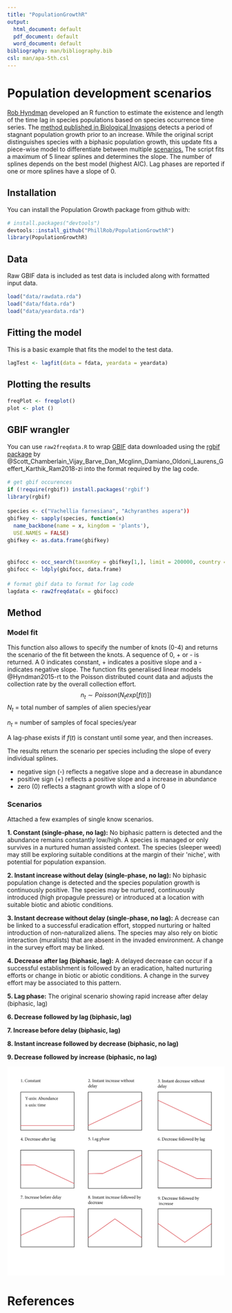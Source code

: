 ```yaml
---
title: "PopulationGrowthR"
output:
  html_document: default
  pdf_document: default
  word_document: default
bibliography: man/bibliography.bib
csl: man/apa-5th.csl
---
```


# Population development scenarios

[Rob Hyndman](https://robjhyndman.com/) developed an R function to estimate the existence and length of the time lag in species populations based on species occurrence time series. The [method published in Biological Invasions](https://link.springer.com/article/10.1007/s10530-015-0962-8) detects a period of stagnant population growth prior to an increase. While the original script distinguishes species with a biphasic population growth, this update fits a piece-wise model to differentiate between multiple [scenarios.](https://github.com/PhillRob/lag-scenarios/blob/master/lag-scenarios.pdf) The script fits a maximum of 5 linear splines and determines the slope. The number of splines depends on the best model (highest AIC). Lag phases are reported if one or more splines have a slope of 0.

## Installation

You can install the Population Growth package from github with:

``` r
# install.packages("devtools")
devtools::install_github("PhillRob/PopulationGrowthR")
library(PopulationGrowthR)
```

## Data

Raw GBIF data is included as test data is included along with formatted input data.

``` r
load("data/rawdata.rda")
load("data/fdata.rda")
load("data/yeardata.rda")
```

## Fitting the model

This is a basic example that fits the model to the test data.

``` r
lagTest <- lagfit(data = fdata, yeardata = yeardata)
```

## Plotting the results

``` r
freqPlot <- freqplot()
plot <- plot ()
```

## GBIF wrangler

You can use `raw2freqdata.R` to wrap [GBIF](https://www.gbif.org/) data downloaded using the [rgbif package](https://CRAN.R-project.org/package=rgbif) by @Scott_Chamberlain_Vijay_Barve_Dan_Mcglinn_Damiano_Oldoni_Laurens_Geffert_Karthik_Ram2018-zi into the format required by the lag code.

``` r
# get gbif occurences
if (!require(rgbif)) install.packages('rgbif')
library(rgbif)

species <- c("Vachellia farnesiana", "Achyranthes aspera"))
gbifkey <- sapply(species, function(x)
  name_backbone(name = x, kingdom = 'plants'),
  USE.NAMES = FALSE)
gbifkey <- as.data.frame(gbifkey)


gbifocc <- occ_search(taxonKey = gbifkey[1,], limit = 200000, country = "US",  return = "data")
gbifocc <- ldply(gbifocc, data.frame)

# format gbif data to format for lag code
lagdata <- raw2freqdata(x = gbifocc)
```

## Method

### Model fit

This function also allows to specify the number of knots (0-4) and returns the scenario of the fit between the knots. A sequence of 0, + or - is returned. A 0 indicates constant, + indicates a positive slope and a - indicates negative slope. The function fits generalised linear models @Hyndman2015-rt to the Poisson distributed count data and adjusts the collection rate by the overall collection effort. $$n_t \sim Poisson(N_t  exp[f(t)])$$ $N_t$ = total number of samples of alien species/year

$n_t$ = number of samples of focal species/year

A lag-phase exists if $f(t)$ is constant until some year, and then increases.

The results return the scenario per species including the slope of every individual splines.

-   negative sign (-) reflects a negative slope and a decrease in abundance
-   positive sign (+) reflects a positive slope and a increase in abundance
-   zero (0) reflects a stagnant growth with a slope of 0

### Scenarios

Attached a few examples of single know scenarios.

**1. Constant (single-phase, no lag):** No biphasic pattern is detected and the abundance remains constantly low/high. A species is managed or only survives in a nurtured human assisted context. The species (sleeper weed) may still be exploring suitable conditions at the margin of their 'niche', with potential for population expansion.

**2. Instant increase without delay (single-phase, no lag):** No biphasic population change is detected and the species population growth is continuously positive. The species may be nurtured, continuously introduced (high propagule pressure) or introduced at a location with suitable biotic and abiotic conditions.

**3. Instant decrease without delay (single-phase, no lag):** A decrease can be linked to a successful eradication effort, stopped nurturing or halted introduction of non-naturalized aliens. The species may also rely on biotic interaction (muralists) that are absent in the invaded environment. A change in the survey effort may be linked.

**4. Decrease after lag (biphasic, lag):** A delayed decrease can occur if a successful establishment is followed by an eradication, halted nurturing efforts or change in biotic or abiotic conditions. A change in the survey effort may be associated to this pattern.

**5. Lag phase:** The original scenario showing rapid increase after delay (biphasic, lag)

**6. Decrease followed by lag (biphasic, lag)**

**7. Increase before delay (biphasic, lag)**

**8. Instant increase followed by decrease (biphasic, no lag)**

**9. Decrease followed by increase (biphasic, no lag)**

![](lag-scenarios.png)

# References
